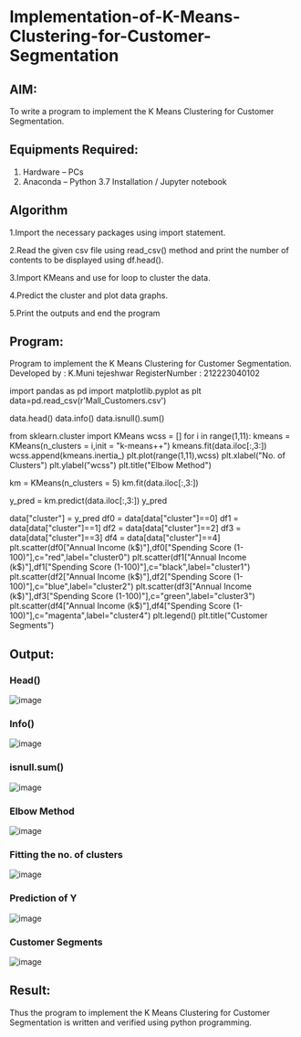# Implementation-of-K-Means-Clustering-for-Customer-Segmentation

## AIM:
To write a program to implement the K Means Clustering for Customer Segmentation.

## Equipments Required:
1. Hardware – PCs
2. Anaconda – Python 3.7 Installation / Jupyter notebook

## Algorithm
1.Import the necessary packages using import statement.

2.Read the given csv file using read_csv() method and print the number of contents to be displayed using df.head().

3.Import KMeans and use for loop to cluster the data.

4.Predict the cluster and plot data graphs.

5.Print the outputs and end the program
## Program:

Program to implement the K Means Clustering for Customer Segmentation.
Developed by : K.Muni tejeshwar
RegisterNumber : 212223040102 


import pandas as pd
import matplotlib.pyplot as plt
data=pd.read_csv(r'Mall_Customers.csv')

data.head()
data.info()
data.isnull().sum()

from sklearn.cluster import KMeans
wcss = []
for i in range(1,11):
    kmeans = KMeans(n_clusters = i,init = "k-means++")
    kmeans.fit(data.iloc[:,3:])
    wcss.append(kmeans.inertia_)
plt.plot(range(1,11),wcss)
plt.xlabel("No. of Clusters")
plt.ylabel("wcss")
plt.title("Elbow Method")

km = KMeans(n_clusters = 5)
km.fit(data.iloc[:,3:])

y_pred = km.predict(data.iloc[:,3:])
y_pred

data["cluster"] = y_pred
df0 = data[data["cluster"]==0]
df1 = data[data["cluster"]==1]
df2 = data[data["cluster"]==2]
df3 = data[data["cluster"]==3]
df4 = data[data["cluster"]==4]
plt.scatter(df0["Annual Income (k$)"],df0["Spending Score (1-100)"],c="red",label="cluster0")
plt.scatter(df1["Annual Income (k$)"],df1["Spending Score (1-100)"],c="black",label="cluster1")
plt.scatter(df2["Annual Income (k$)"],df2["Spending Score (1-100)"],c="blue",label="cluster2")
plt.scatter(df3["Annual Income (k$)"],df3["Spending Score (1-100)"],c="green",label="cluster3")
plt.scatter(df4["Annual Income (k$)"],df4["Spending Score (1-100)"],c="magenta",label="cluster4")
plt.legend()
plt.title("Customer Segments")

## Output:
### Head()
![image](https://github.com/Abburehan/Implementation-of-K-Means-Clustering-for-Customer-Segmentation/assets/138849336/7c884c3f-0e7f-45ff-8145-163228e48127)

### Info()
![image](https://github.com/Abburehan/Implementation-of-K-Means-Clustering-for-Customer-Segmentation/assets/138849336/f86d447a-d2d4-4e5c-88e4-3cd74e18198e)

### isnull.sum()
![image](https://github.com/Abburehan/Implementation-of-K-Means-Clustering-for-Customer-Segmentation/assets/138849336/63ae7533-b9f2-46ad-bd50-6c333a4fa5d0)

### Elbow Method
![image](https://github.com/Abburehan/Implementation-of-K-Means-Clustering-for-Customer-Segmentation/assets/138849336/66266a1c-c893-493b-a5f4-b2f6243fa070)

### Fitting the no. of clusters
![image](https://github.com/Abburehan/Implementation-of-K-Means-Clustering-for-Customer-Segmentation/assets/138849336/a5570fc4-bfad-498e-b97d-f80a85e5e5b8)

### Prediction of Y
![image](https://github.com/Abburehan/Implementation-of-K-Means-Clustering-for-Customer-Segmentation/assets/138849336/e70b8c6a-e5d6-433d-8348-5769b1612a83)

### Customer Segments
![image](https://github.com/Abburehan/Implementation-of-K-Means-Clustering-for-Customer-Segmentation/assets/138849336/a6adf032-80e7-4055-9fac-feaaacba1115)

## Result:
Thus the program to implement the K Means Clustering for Customer Segmentation is written and verified using python programming.
